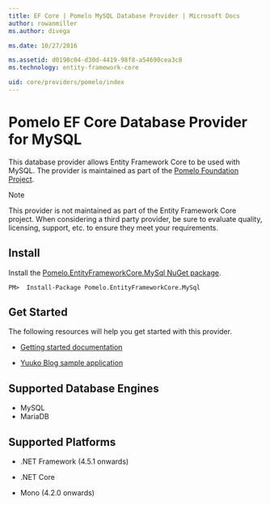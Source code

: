 ```yaml
---
title: EF Core | Pomelo MySQL Database Provider | Microsoft Docs
author: rowanmiller
ms.author: divega

ms.date: 10/27/2016

ms.assetid: d0198c04-d30d-4419-98f8-a54690cea3c8
ms.technology: entity-framework-core

uid: core/providers/pomelo/index
---
```

# Pomelo EF Core Database Provider for MySQL

This database provider allows Entity Framework Core to be used with MySQL. The provider is maintained as part of the [Pomelo Foundation Project](https://github.com/PomeloFoundation/Pomelo.EntityFrameworkCore.MySql).

> [!NOTE]
> This provider is not maintained as part of the Entity Framework Core project. When considering a third party provider, be sure to evaluate quality, licensing, support, etc. to ensure they meet your requirements.

## Install

Install the [Pomelo.EntityFrameworkCore.MySql NuGet package](https://www.nuget.org/packages/Pomelo.EntityFrameworkCore.MySql).

<!-- literal_block"ids  "classes  "xml:space": "preserve", "backrefs  "linenos": false, "dupnames  : "csharp",", highlight_args}, "names": [] -->
``` console
PM>  Install-Package Pomelo.EntityFrameworkCore.MySql
```

## Get Started

The following resources will help you get started with this provider.
* [Getting started documentation](https://github.com/PomeloFoundation/Pomelo.EntityFrameworkCore.MySql/blob/master/README.md#getting-started)

* [Yuuko Blog sample application](https://github.com/Kagamine/YuukoBlog-NETCore-MySql)

## Supported Database Engines

* MySQL
* MariaDB

## Supported Platforms

* .NET Framework (4.5.1 onwards)

* .NET Core

* Mono (4.2.0 onwards)

